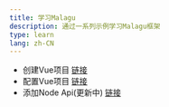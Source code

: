 ```yaml
---
title: 学习Malagu
description: 通过一系列示例学习Malagu框架
type: learn
lang: zh-CN
---
```


- 创建Vue项目 [链接](/malagu-docs/learn/vue.html)
- 配置Vue项目 [链接](/malagu-docs/learn/config-vue.html)
- 添加Node Api(更新中) [链接](/malagu-docs/learn/node-api.html)

